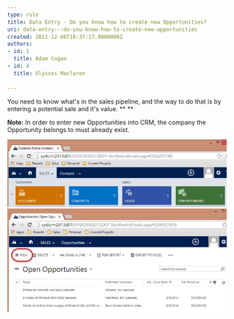 ```yaml
---
type: rule
title: Data Entry - Do you know how to create new Opportunities?
uri: data-entry---do-you-know-how-to-create-new-opportunities
created: 2012-12-06T18:37:17.0000000Z
authors:
- id: 1
  title: Adam Cogan
- id: 4
  title: Ulysses Maclaren

---
```


You need to know what's in the sales pipeline, and the way to do that is by entering a potential sale and it's value.
 **
** 

 **Note:**  In order to enter new Opportunities into CRM, the company the Opportunity belongs to must already exist. 
 
![In CRM 2013, click on Sales | Opportunities](Sales-Opportunities.jpg)
![Click New, enter the Opportunity, especially the $ value and the chance of success](NewOpportunity.jpg)
